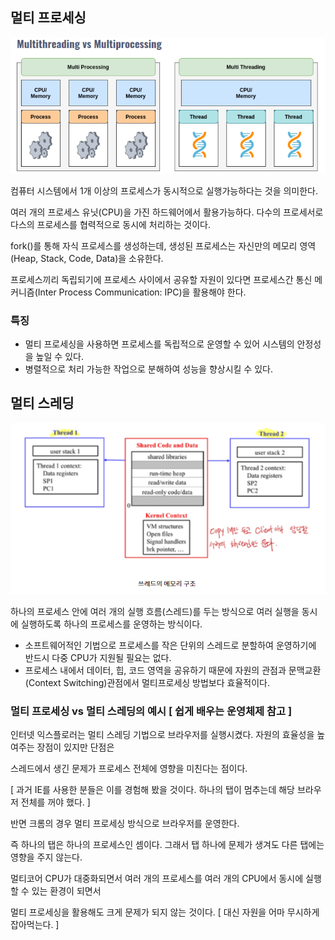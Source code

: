 ## 멀티 프로세싱

![Untitled](./.asserts/멀티프로세스.png)

컴퓨터 시스템에서 1개 이상의 프로세스가 동시적으로 실행가능하다는 것을 의미한다.

여러 개의 프로세스 유닛(CPU)을 가진 하드웨어에서 활용가능하다. 다수의 프로세서로 다스의 프로세스를 협력적으로 동시에 처리하는 것이다.

fork()를 통해 자식 프로세스를 생성하는데, 생성된 프로세스는 자신만의 메모리 영역(Heap, Stack, Code, Data)을 소유한다.

프로세스끼리 독립되기에 프로세스 사이에서 공유할 자원이 있다면 프로세스간 통신 메커니즘(Inter Process Communication: IPC)을 활용해야 한다.

### 특징

- 멀티 프로세싱을 사용하면 프로세스를 독립적으로 운영할 수 있어 시스템의 안정성을 높일 수 있다.
- 병렬적으로 처리 가능한 작업으로 분해하여 성능을 향상시킬 수 있다.

## 멀티 스레딩

![Untitled](./.asserts/멀티프로세스2.png)

하나의 프로세스 안에 여러 개의 실행 흐름(스레드)를 두는 방식으로 여러 실행을 동시에 실행하도록 하나의 프로세스를 운영하는 방식이다.

- 소프트웨어적인 기법으로 프로세스를 작은 단위의 스레드로 분할하여 운영하기에 반드시 다중 CPU가 지원될 필요는 없다.
- 프로세스 내에서 데이터, 힙, 코드 영역을 공유하기 때문에 자원의 관점과 문맥교환(Context Switching)관점에서 멀티프로세싱 방법보다 효율적이다.

### **멀티 프로세싱 vs 멀티 스레딩의 예시 [ 쉽게 배우는 운영체제 참고 ]**

인터넷 익스플로러는 멀티 스레딩 기법으로 브라우저를 실행시켰다. 자원의 효율성을 높여주는 장점이 있지만 단점은

스레드에서 생긴 문제가 프로세스 전체에 영향을 미친다는 점이다.

[ 과거 IE를 사용한 분들은 이를 경험해 봤을 것이다. 하나의 탭이 멈추는데 해당 브라우저 전체를 꺼야 했다. ]

반면 크롬의 경우 멀티 프로세싱 방식으로 브라우저를 운영한다.

즉 하나의 탭은 하나의 프로세스인 셈이다. 그래서 탭 하나에 문제가 생겨도 다른 탭에는 영향을 주지 않는다.

멀티코어 CPU가 대중화되면서 여러 개의 프로세스를 여러 개의 CPU에서 동시에 실행할 수 있는 환경이 되면서

멀티 프로세싱을 활용해도 크게 문제가 되지 않는 것이다. [ 대신 자원을 어마 무시하게 잡아먹는다. ]
